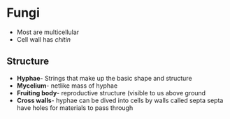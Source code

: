 # Fungi
- Most are multicellular
- Cell wall has *chitin*

## Structure
- **Hyphae**- Strings that make up the basic shape and structure
- **Mycelium**- netlike mass of hyphae
- **Fruiting body**- reproductive structure (visible to us above ground
- **Cross walls**- hyphae can be dived into cells by walls called septa
  septa have holes for materials to pass through